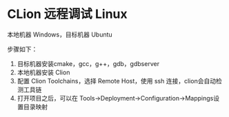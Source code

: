 # CLion 远程调试 Linux

本地机器 Windows，目标机器 Ubuntu

步骤如下：

1. 目标机器安装cmake，gcc，g++，gdb，gdbserver
2. 本地机器安装 Clion
3. 配置 Clion Toolchains，选择 Remote Host，使用 ssh 连接，clion会自动检测工具链
4. 打开项目之后，可以在 Tools->Deployment->Configuration->Mappings设置目录映射
